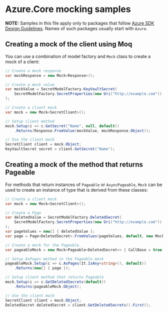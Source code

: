 # Azure.Core mocking samples

**NOTE:** Samples in this file apply only to packages that follow [Azure SDK Design Guidelines](https://azure.github.io/azure-sdk/dotnet_introduction.html). Names of such packages usually start with `Azure`. 

## Creating a mock of the client using Moq

You can use a combination of model factory and `Mock` class to create a mock of a client:

```C# Snippet:ClientMock
// Create a mock response
var mockResponse = new Mock<Response>();

// Create a mock value
var mockValue = SecretModelFactory.KeyVaultSecret(
    SecretModelFactory.SecretProperties(new Uri("http://example.com"))
);

// Create a client mock
var mock = new Mock<SecretClient>();

// Setup client method
mock.Setup(c => c.GetSecret("Name", null, default))
    .Returns(Response.FromValue(mockValue, mockResponse.Object));

// Use the client mock
SecretClient client = mock.Object;
KeyVaultSecret secret = client.GetSecret("Name");
```

## Creating a mock of the method that returns Pageable

For methods that return instances of `Pageable` or `AsyncPageable`, `Mock` can be used to create an instance of type that is derived from these classes:

```C# Snippet:ClientMockWithPageable
// Create a client mock
var mock = new Mock<SecretClient>();

// Create a Page
var deletedValue = SecretModelFactory.DeletedSecret(
    SecretModelFactory.SecretProperties(new Uri("http://example.com"))
);
var pageValues = new[] { deletedValue };
var page = Page<DeletedSecret>.FromValues(pageValues, default, new Mock<Response>().Object);

// Create a mock for the Pageable
var pageableMock = new Mock<Pageable<DeletedSecret>> { CallBase = true };

// Setup AsPages method in the Pageable mock
pageableMock.Setup(c => c.AsPages(It.IsAny<string>(), default))
    .Returns(new[] { page });

// Setup client method that returns Pageable
mock.Setup(c => c.GetDeletedSecrets(default))
    .Returns(pageableMock.Object);

// Use the client mock
SecretClient client = mock.Object;
DeletedSecret deletedSecret = client.GetDeletedSecrets().First();
```
